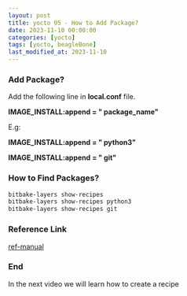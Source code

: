 ```yaml
---
layout: post
title: yocto 05 - How to Add Package?
date: 2023-11-10 00:00:00
categories: [yocto]
tags: [yocto, beagleBone]
last_modified_at: 2023-11-10
---
```


### Add Package?

Add the following line in **local.conf** file.

**IMAGE_INSTALL:append = " package_name"**

E.g:

**IMAGE_INSTALL:append = " python3"**

**IMAGE_INSTALL:append = " git"**

### How to Find Packages?

```bash
bitbake-layers show-recipes 
bitbake-layers show-recipes python3
bitbake-layers show-recipes git
```

### Reference Link

[ref-manual](https://docs.yoctoproject.org/ref-manual/variables.html#)

### End

In the next video we will learn how to create a recipe


